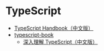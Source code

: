 # TypeScript

- [TypeScript Handbook（中文版）](https://zhongsp.gitbooks.io/typescript-handbook/content/)
- [typescript-book](https://github.com/basarat/typescript-book)
  - [深入理解 TypeScript（中文版）](https://jkchao.github.io/typescript-book-chinese/)

